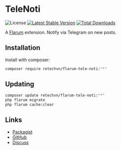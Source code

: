 # TeleNoti

![License](https://img.shields.io/badge/license-MIT-blue.svg) [![Latest Stable Version](https://img.shields.io/packagist/v/retechvn/flarum-tele-noti.svg)](https://packagist.org/packages/retechvn/flarum-tele-noti) [![Total Downloads](https://img.shields.io/packagist/dt/retechvn/flarum-tele-noti.svg)](https://packagist.org/packages/retechvn/flarum-tele-noti)

A [Flarum](http://flarum.org) extension. Notify via Telegram on new posts.

## Installation

Install with composer:

```sh
composer require retechvn/flarum-tele-noti:"*"
```

## Updating

```sh
composer update retechvn/flarum-tele-noti:"*"
php flarum migrate
php flarum cache:clear
```

## Links

- [Packagist](https://packagist.org/packages/retechvn/flarum-tele-noti)
- [GitHub](https://github.com/retechvn/flarum-tele-noti)
- [Discuss](https://discuss.flarum.org/d/PUT_DISCUSS_SLUG_HERE)
